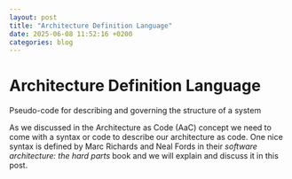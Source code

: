 ```yaml
---
layout: post
title: "Architecture Definition Language"
date: 2025-06-08 11:52:16 +0200
categories: blog
---
```


# Architecture Definition Language

Pseudo-code for describing and governing the structure of a system

As we discussed in the Architecture as Code (AaC) concept we need to come with a syntax or code to describe our architecture as code. One nice syntax is defined by Marc Richards and Neal Fords in their _software architecture: the hard parts_ book and we will explain and discuss it in this post.
